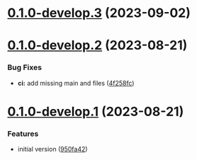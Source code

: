 # [0.1.0-develop.3](https://git.lumeweb.com/LumeWeb/kernel-lavanet-client/compare/v0.1.0-develop.2...v0.1.0-develop.3) (2023-09-02)

# [0.1.0-develop.2](https://git.lumeweb.com/LumeWeb/kernel-lavanet-client/compare/v0.1.0-develop.1...v0.1.0-develop.2) (2023-08-21)


### Bug Fixes

* **ci:** add missing main and files ([4f258fc](https://git.lumeweb.com/LumeWeb/kernel-lavanet-client/commit/4f258fc19bcde9e6cdcc4dac53d7c2a93db5b2d8))

# [0.1.0-develop.1](https://git.lumeweb.com/LumeWeb/kernel-lavanet-client/compare/v0.0.1...v0.1.0-develop.1) (2023-08-21)


### Features

* initial version ([950fa42](https://git.lumeweb.com/LumeWeb/kernel-lavanet-client/commit/950fa42698e462252e303ad961d5c0b07c883d8e))
